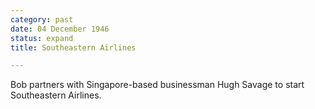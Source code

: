 ```yaml
---
category: past
date: 04 December 1946
status: expand
title: Southeastern Airlines

---
```



Bob partners with Singapore-based businessman Hugh
Savage to start Southeastern Airlines.
